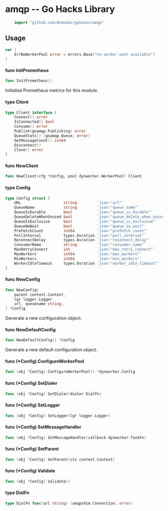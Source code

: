 <!-- -*- Mode: gfm; auto-fill: t; fill-column: 78; -*- -->

# amqp -- Go Hacks Library

```go
    import "github.com/Asmodai/gohacks/amqp"
```

## Usage

```go
var (
	ErrNoWorkerPool error = errors.Base("no worker pool available")
)
```

#### func  InitPrometheus

```go
func InitPrometheus()
```
Initialise Prometheus metrics for this module.

#### type Client

```go
type Client interface {
	Connect() error
	IsConnected() bool
	Consume() error
	Publish(goamqp.Publishing) error
	QueueStats() (goamqp.Queue, error)
	GetMessageCount() int64
	Disconnect()
	Close() error
}
```


#### func  NewClient

```go
func NewClient(cfg *Config, pool dynworker.WorkerPool) Client
```

#### type Config

```go
type Config struct {
	URL                   string         `json:"url"`
	QueueName             string         `json:"queue_name"`
	QueueIsDurable        bool           `json:"queue_is_durable"`
	QueueDeleteWhenUnused bool           `json:"queue_delete_when_unused"`
	QueueIsExclusive      bool           `json:"queue_is_exclusive"`
	QueueNoWait           bool           `json:"queue_no_wait"`
	PrefetchCount         int64          `json:"prefetch_count"`
	PollInterval          types.Duration `json:"poll_interval"`
	ReconnectDelay        types.Duration `json:"reconnect_delay"`
	ConsumerName          string         `json:"consumer_name"`
	MaxRetryConnect       int            `json:"max_retry_connect"`
	MaxWorkers            int64          `json:"max_workers"`
	MinWorkers            int64          `json:"min_workers"`
	WorkerIdleTimeout     types.Duration `json:"worker_idle_timeout"`
}
```


#### func  NewConfig

```go
func NewConfig(
	parent context.Context,
	lgr logger.Logger,
	url, queuename string,
) *Config
```
Generate a new configuration object.

#### func  NewDefaultConfig

```go
func NewDefaultConfig() *Config
```
Generate a new default configuration object.

#### func (*Config) ConfigureWorkerPool

```go
func (obj *Config) ConfigureWorkerPool() *dynworker.Config
```

#### func (*Config) SetDialer

```go
func (obj *Config) SetDialer(dialer DialFn)
```

#### func (*Config) SetLogger

```go
func (obj *Config) SetLogger(lgr logger.Logger)
```

#### func (*Config) SetMessageHandler

```go
func (obj *Config) SetMessageHandler(callback dynworker.TaskFn)
```

#### func (*Config) SetParent

```go
func (obj *Config) SetParent(ctx context.Context)
```

#### func (*Config) Validate

```go
func (obj *Config) Validate()
```

#### type DialFn

```go
type DialFn func(url string) (amqpshim.Connection, error)
```
